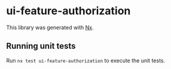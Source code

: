 # ui-feature-authorization

This library was generated with [Nx](https://nx.dev).

## Running unit tests

Run `nx test ui-feature-authorization` to execute the unit tests.
